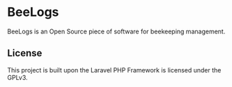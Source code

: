 # BeeLogs
BeeLogs is an Open Source piece of software for beekeeping management.

## License
This project is built upon the Laravel PHP Framework is licensed under the GPLv3.
